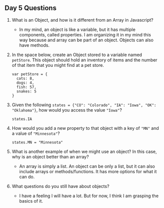 ## Day 5 Questions

1. What is an Object, and how is it different from an Array in Javascript?

    * In my mind, an object is like a variable, but it has multiple components, called properties. I am organizing it in my mind this way because and array can be part of an object. Objects can also have methods.

1. In the space below, create an Object stored to a variable named `petStore`.  This object should hold an inventory of items and the number of that item that you might find at a pet store.

    ```
    var petStore = {
      cats: 8,
      dogs: 4,
      fish: 57,
      snakes: 5
    }
    ```

1. Given the following `states = {"CO": "Colorado", "IA": "Iowa", "OK": "Oklahoma"}`, how would you access the value `"Iowa"`?

    ```
    states.IA
    ```

1. How would you add a new property to that object with a key of `"MN"` and a value of `"Minnesota"`?

    ```
    states.MN = "Minnesota"
    ```

1. What is another example of when we might use an object?  In this case, why is an object better than an array?

    * An array is simply a list. An object can be only a list, but it can also include arrays or methods/functions. It has more options for what it can do.

1. What questions do you still have about objects?

    * I have a feeling I will have a lot. But for now, I think I am grasping the basics of it.
    
